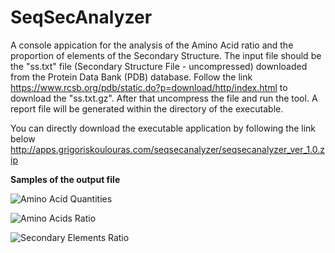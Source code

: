 # SeqSecAnalyzer
A console appication for the analysis of the Amino Acid ratio and the proportion of elements of the Secondary Structure. 
The input file should be the "ss.txt" file (Secondary Structure File - uncompressed) downloaded from the Protein Data Bank (PDB) database. 
Follow the link https://www.rcsb.org/pdb/static.do?p=download/http/index.html to download the "ss.txt.gz". 
After that uncompress the file and run the tool. A report file will be generated within the directory of the executable. 

You can directly download the executable application by following the link below
http://apps.grigoriskoulouras.com/seqsecanalyzer/seqsecanalyzer_ver_1.0.zip

<strong>Samples of the output file</strong>

![Amino Acid Quantities](../master/seqsecanalyzer_screenshot1.png)

![Amino Acids Ratio](../master/seqsecanalyzer_screenshot2.png)

![Secondary Elements Ratio](../master/seqsecanalyzer_screenshot3.png)
